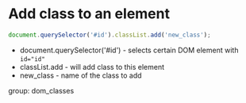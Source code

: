 # Add class to an element

```javascript
document.querySelector('#id').classList.add('new_class');
```

- document.querySelector('#id') - selects certain DOM element with ```id="id"```
- classList.add - will add class to this element
- new_class - name of the class to add

group: dom_classes
